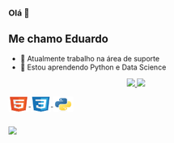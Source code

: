 ### Olá 👋 
## Me chamo Eduardo
- 🔭 Atualmente trabalho na área de suporte
- 🌱 Estou aprendendo Python e Data Science

<div align="center">
  <a href="https://github.com/eolistar">
  <img height="150em" src="https://github-readme-stats.vercel.app/api?username=eolistar&show_icons=true&theme=merko&include_all_commits=true&count_private=true"/>
  <img height="150em" src="https://github-readme-stats.vercel.app/api/top-langs/?username=eolistar&layout=compact&langs_count=7&theme=merko"/>
</div>
<div style="display: inline_block"><br>
  <img align="center" alt="Rafa-HTML" height="30" width="40" src="https://raw.githubusercontent.com/devicons/devicon/master/icons/html5/html5-original.svg">
  <img align="center" alt="Rafa-CSS" height="30" width="40" src="https://raw.githubusercontent.com/devicons/devicon/master/icons/css3/css3-original.svg">
  <img align="center" alt="Rafa-Python" height="30" width="40" src="https://raw.githubusercontent.com/devicons/devicon/master/icons/python/python-original.svg">
</div>
  
##
  
<div> 
<a href="https://www.linkedin.com/in/eduardo-de-oliveira-carvalho-gon%C3%A7alves-156794196/" target="_blank"><img src="https://img.shields.io/badge/-LinkedIn-%230077B5?style=for-the-badge&logo=linkedin&logoColor=white" target="_blank"></a>
</div>
